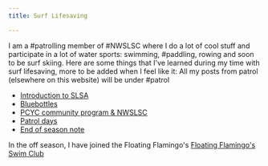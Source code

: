 ```yaml
---
title: Surf Lifesaving

---
```


I am a #patrolling member of #NWSLSC where I do a lot of cool stuff and participate in a lot of water sports: swimming, #paddling, rowing and soon to be surf skiing. Here are some things that I've learned during my time with surf lifesaving, more to be added when I feel like it:
All my posts from patrol (elsewhere on this website) will be under #patrol 
- [Introduction to SLSA](./my-introduction)
- [Bluebottles](./bluebottles)
- [PCYC community program & NWSLSC](./pcyc-community-program)
- [Patrol days](./Patrol%20days)
- [End of season note](./end-of-season-note2)

In the off season, I have joined the Floating Flamingo's [Floating Flamingo's Swim Club](/life/swimming-and-surfing/floating-flammingos)
 